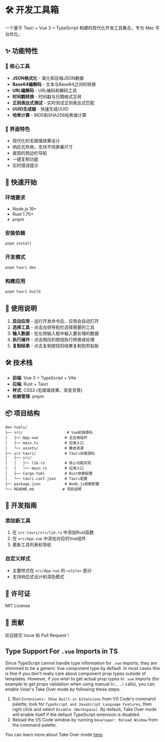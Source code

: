 # 🛠️ 开发工具箱

一个基于 Tauri + Vue 3 + TypeScript 构建的现代化开发工具集合，专为 Mac 平台优化。

## ✨ 功能特性

### 🔧 核心工具
- **JSON格式化** - 美化和压缩JSON数据
- **Base64编解码** - 文本与Base64之间的转换
- **URL编解码** - URL编码和解码工具
- **时间戳转换** - 时间戳与日期格式互转
- **正则表达式测试** - 实时测试正则表达式匹配
- **UUID生成器** - 快速生成UUID
- **哈希计算** - MD5和SHA256哈希值计算

### 🎨 界面特色
- 现代化的毛玻璃效果设计
- 响应式布局，支持不同屏幕尺寸
- 直观的侧边栏导航
- 一键复制功能
- 实时错误提示

## 🚀 快速开始

### 环境要求
- Node.js 16+
- Rust 1.70+
- pnpm

### 安装依赖
```bash
pnpm install
```

### 开发模式
```bash
pnpm tauri dev
```

### 构建应用
```bash
pnpm tauri build
```

## 📱 使用说明

1. **启动应用** - 运行开发命令后，应用会自动打开
2. **选择工具** - 点击左侧导航栏选择需要的工具
3. **输入数据** - 在左侧输入框中输入要处理的数据
4. **执行操作** - 点击相应的按钮执行转换或处理
5. **复制结果** - 点击复制按钮将结果复制到剪贴板

## 🛠️ 技术栈

- **前端**: Vue 3 + TypeScript + Vite
- **后端**: Rust + Tauri
- **样式**: CSS3 (毛玻璃效果、渐变背景)
- **依赖管理**: pnpm

## 📦 项目结构

```
dev-tools/
├── src/                    # Vue前端源码
│   ├── App.vue            # 主应用组件
│   ├── main.ts            # 应用入口
│   └── assets/            # 静态资源
├── src-tauri/             # Tauri后端源码
│   ├── src/
│   │   ├── lib.rs         # 核心功能实现
│   │   └── main.rs        # 应用入口
│   ├── Cargo.toml         # Rust依赖配置
│   └── tauri.conf.json    # Tauri配置
├── package.json           # Node.js依赖配置
└── README.md             # 项目说明
```

## 🔧 开发指南

### 添加新工具
1. 在 `src-tauri/src/lib.rs` 中添加Rust函数
2. 在 `src/App.vue` 中添加对应的Vue组件
3. 更新工具列表和导航

### 自定义样式
- 主要样式在 `src/App.vue` 的 `<style>` 部分
- 支持响应式设计和深色模式

## 📄 许可证

MIT License

## 🤝 贡献

欢迎提交 Issue 和 Pull Request！

## Type Support For `.vue` Imports in TS

Since TypeScript cannot handle type information for `.vue` imports, they are shimmed to be a generic Vue component type by default. In most cases this is fine if you don't really care about component prop types outside of templates. However, if you wish to get actual prop types in `.vue` imports (for example to get props validation when using manual `h(...)` calls), you can enable Volar's Take Over mode by following these steps:

1. Run `Extensions: Show Built-in Extensions` from VS Code's command palette, look for `TypeScript and JavaScript Language Features`, then right click and select `Disable (Workspace)`. By default, Take Over mode will enable itself if the default TypeScript extension is disabled.
2. Reload the VS Code window by running `Developer: Reload Window` from the command palette.

You can learn more about Take Over mode [here](https://github.com/johnsoncodehk/volar/discussions/471).
